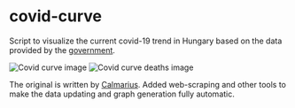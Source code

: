 # covid-curve
Script to visualize the current covid-19 trend in Hungary based on the data provided by the [government](https://koronavirus.gov.hu/hirek).

![Covid curve image](https://i.imgur.com/fQJZX1Y.png)
![Covid curve deaths image](https://i.imgur.com/2o74fX2.png)

The original is written by [Calmarius](https://github.com/Calmarius). Added web-scraping and other tools to make the data updating and graph generation fully automatic.
